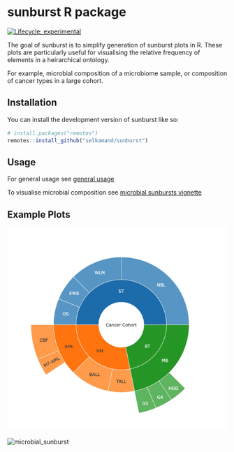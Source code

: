 
<!-- README.md is generated from README.Rmd. Please edit that file -->

# sunburst R package

<!-- badges: start -->

[![Lifecycle:
experimental](https://img.shields.io/badge/lifecycle-experimental-orange.svg)](https://lifecycle.r-lib.org/articles/stages.html#experimental)

<!-- badges: end -->

The goal of sunburst is to simplify generation of sunburst plots in R.
These plots are particularly useful for visualising the relative
frequency of elements in a heirarchical ontology.

For example, microbial composition of a microbiome sample, or
composition of cancer types in a large cohort.

## Installation

You can install the development version of sunburst like so:

``` r
# install.packages("remotes")
remotes::install_github("selkamand/sunburst")
```

## Usage

For general usage see [general
usage](https://selkamand.github.io/sunburst/articles/general_usage.html)

To visualise microbial composition see [microbial sunbursts
vignette](https://selkamand.github.io/sunburst/articles/microbial_sunbursts.html)

## Example Plots

![CancerTypeSunburst](./man/figures/CancerTypeSunburst.gif)

![microbial_sunburst](./man/figures/microbial_sunburst_example.gif)
